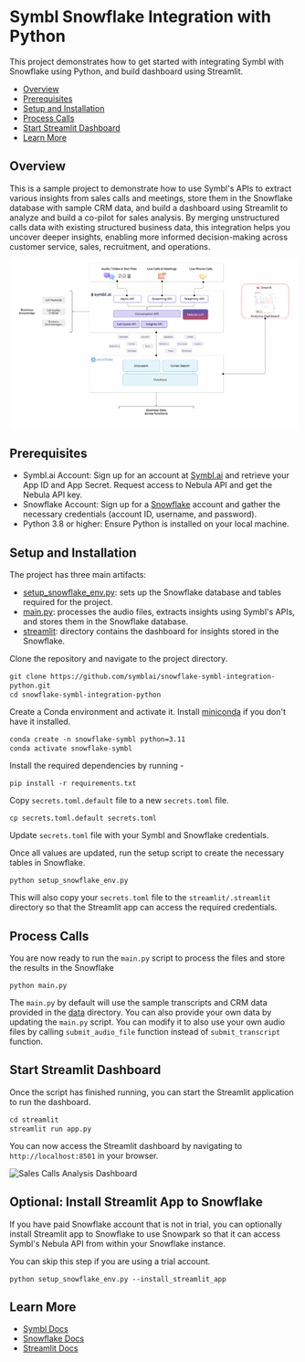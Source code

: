 # Symbl Snowflake Integration with Python

This project demonstrates how to get started with integrating Symbl with Snowflake using Python, and build dashboard
using Streamlit.

<!-- TOC -->

* [Overview](#overview)
* [Prerequisites](#prerequisites)
* [Setup and Installation](#setup-and-installation)
* [Process Calls](#process-calls)
* [Start Streamlit Dashboard](#start-streamlit-dashboard)
* [Learn More](#learn-more)

<!-- TOC -->

## Overview

This is a sample project to demonstrate how to use Symbl's APIs to extract various insights from sales calls and
meetings, store them in the Snowflake database with sample CRM data, and build a dashboard using Streamlit to analyze
and build a co-pilot for sales analysis.
By merging unstructured calls data with existing structured business data, this integration helps you uncover
deeper insights, enabling more informed decision-making across customer service, sales, recruitment, and operations.

![Symbl Snowflake Diagram](./images/symbl-snowflake-integration.png)

## Prerequisites

- Symbl.ai Account: Sign up for an account at [Symbl.ai](https://platform.symbl.ai) and retrieve your App ID and App
  Secret. Request access to Nebula API and get the Nebula API key.
- Snowflake Account: Sign up for a [Snowflake](https://signup.snowflake.com/) account and gather the necessary
  credentials (account ID, username, and password).
- Python 3.8 or higher: Ensure Python is installed on your local machine.

## Setup and Installation

The project has three main artifacts:

- [setup_snowflake_env.py](./setup_snowflake_env.py): sets up the Snowflake database and tables required for the
  project.
- [main.py](./main.py): processes the audio files, extracts insights using Symbl's APIs,
  and stores them in the Snowflake database.
- [streamlit](./streamlit): directory contains the dashboard for insights stored in the
  Snowflake.

Clone the repository and navigate to the project directory.
```shell
git clone https://github.com/symblai/snowflake-symbl-integration-python.git
cd snowflake-symbl-integration-python
```

Create a Conda environment and activate it. Install [miniconda](https://docs.anaconda.com/miniconda/miniconda-install/#installing-miniconda) if you don't have it installed.
```shell
conda create -n snowflake-symbl python=3.11
conda activate snowflake-symbl
```

Install the required dependencies by running -
```shell
pip install -r requirements.txt
```

Copy `secrets.toml.default` file to a new `secrets.toml` file.
```shell
cp secrets.toml.default secrets.toml
```

Update `secrets.toml` file with your Symbl and Snowflake credentials.

Once all values are updated, run the setup script to create the necessary tables in Snowflake.
```shell
python setup_snowflake_env.py
```

This will also copy your `secrets.toml` file to the `streamlit/.streamlit` directory so that the Streamlit app can
access the required credentials.

## Process Calls

You are now ready to run the `main.py` script to process the files and store the results in the Snowflake
```shell
python main.py
```

The `main.py` by default will use the sample transcripts and CRM data provided in the [data](./data) directory. You can
also provide your own data by updating the `main.py` script. You can modify it to also use your own audio files by
calling `submit_audio_file` function instead of `submit_transcript` function.

## Start Streamlit Dashboard

Once the script has finished running, you can start the Streamlit application to run the dashboard.
```shell
cd streamlit
streamlit run app.py
```

You can now access the Streamlit dashboard by navigating to `http://localhost:8501` in your browser.

![Sales Calls Analysis Dashboard](./images/sales_calls_analysis.gif)

## Optional: Install Streamlit App to Snowflake

If you have paid Snowflake account that is not in trial, you can optionally install Streamlit app to Snowflake to use
Snowpark so that it can access Symbl's Nebula API from within your Snowflake instance.

You can skip this step if you are using a trial account.
```shell
python setup_snowflake_env.py --install_streamlit_app
```

## Learn More

- [Symbl Docs](https://docs.symbl.ai/)
- [Snowflake Docs](https://docs.snowflake.com)
- [Streamlit Docs](https://docs.streamlit.io/)
